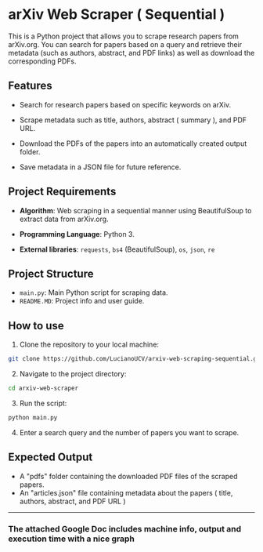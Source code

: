 # arXiv Web Scraper ( Sequential )
This is a Python project that allows you to scrape research papers from arXiv.org. You can search for papers based on a query and retrieve their metadata (such as authors, abstract, and PDF links) as well as download the corresponding PDFs.

## Features
* Search for research papers based on specific keywords on arXiv.

* Scrape metadata such as title, authors, abstract ( summary ), and PDF URL.

* Download the PDFs of the papers into an automatically created output folder.

* Save metadata in a JSON file for future reference.

## Project Requirements
* **Algorithm**: Web scraping in a sequential manner using BeautifulSoup to extract data from arXiv.org.

* **Programming Language**: Python 3.

* **External libraries**: `requests`, `bs4` (BeautifulSoup), `os`, `json`, `re`  


## Project Structure
* `main.py`: Main Python script for scraping data.
* `README.MD`: Project info and user guide.


## How to use
1. Clone the repository to your local machine: <br>
```bash
git clone https://github.com/LucianoUCV/arxiv-web-scraping-sequential.git`
```
2. Navigate to the project directory: <br>
```bash
cd arxiv-web-scraper
```

3. Run the script:<br>
```bash
python main.py
```
4. Enter a search query and the number of papers you want to scrape.

## Expected Output
* A "pdfs" folder containing the downloaded PDF files of the scraped papers.
* An "articles.json" file containing metadata about the papers ( title, authors, abstract, and PDF URL )

---

### The attached Google Doc includes machine info, output and execution time with a nice graph

